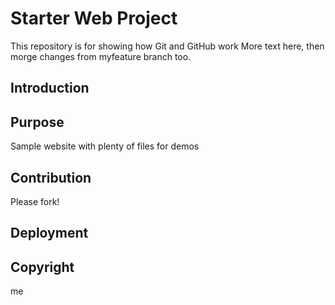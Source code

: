 # Starter Web Project

This repository is for showing how Git and GitHub work
More text here, then morge changes from myfeature branch too.

## Introduction

## Purpose 

Sample website with plenty of files for demos

## Contribution
Please fork!

## Deployment

## Copyright
me
